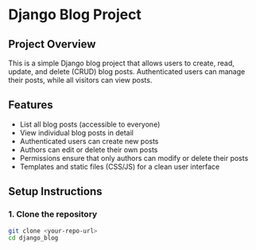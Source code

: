 # Django Blog Project

## Project Overview

This is a simple Django blog project that allows users to create, read, update, and delete (CRUD) blog posts. Authenticated users can manage their posts, while all visitors can view posts.

## Features

- List all blog posts (accessible to everyone)
- View individual blog posts in detail
- Authenticated users can create new posts
- Authors can edit or delete their own posts
- Permissions ensure that only authors can modify or delete their posts
- Templates and static files (CSS/JS) for a clean user interface

## Setup Instructions

### 1. Clone the repository

```bash
git clone <your-repo-url>
cd django_blog
```
